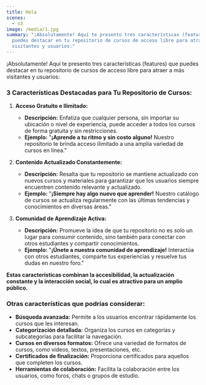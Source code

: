 ```yaml
---
title: Hola
scenes:
  - s3
image: /media/1.jpg
summary: "¡Absolutamente! Aquí te presento tres características (features) que
  puedes destacar en tu repositorio de cursos de acceso libre para atraer a más
  visitantes y usuarios:"
---
```

<!--StartFragment-->

¡Absolutamente! Aquí te presento tres características (features) que puedes destacar en tu repositorio de cursos de acceso libre para atraer a más visitantes y usuarios:

### 3 Características Destacadas para Tu Repositorio de Cursos:

1. **Acceso Gratuito e Ilimitado:**

   * **Descripción:** Enfatiza que cualquier persona, sin importar su ubicación o nivel de experiencia, puede acceder a todos los cursos de forma gratuita y sin restricciones.
   * **Ejemplo:** "**¡Aprende a tu ritmo y sin costo alguno!** Nuestro repositorio te brinda acceso ilimitado a una amplia variedad de cursos en línea."
2. **Contenido Actualizado Constantemente:**

   * **Descripción:** Resalta que tu repositorio se mantiene actualizado con nuevos cursos y materiales para garantizar que los usuarios siempre encuentren contenido relevante y actualizado.
   * **Ejemplo:** "**¡Siempre hay algo nuevo que aprender!** Nuestro catálogo de cursos se actualiza regularmente con las últimas tendencias y conocimientos en diversas áreas."
3. **Comunidad de Aprendizaje Activa:**

   * **Descripción:** Promueve la idea de que tu repositorio no es solo un lugar para consumir contenido, sino también para conectar con otros estudiantes y compartir conocimientos.
   * **Ejemplo:** "**¡Únete a nuestra comunidad de aprendizaje!** Interactúa con otros estudiantes, comparte tus experiencias y resuelve tus dudas en nuestro foro."

**Estas características combinan la accesibilidad, la actualización constante y la interacción social, lo cual es atractivo para un amplio público.**

### Otras características que podrías considerar:

* **Búsqueda avanzada:** Permite a los usuarios encontrar rápidamente los cursos que les interesan.
* **Categorización detallada:** Organiza los cursos en categorías y subcategorías para facilitar la navegación.
* **Cursos en diversos formatos:** Ofrece una variedad de formatos de cursos, como videos, textos, presentaciones, etc.
* **Certificados de finalización:** Proporciona certificados para aquellos que completen los cursos.
* **Herramientas de colaboración:** Facilita la colaboración entre los usuarios, como foros, chats o grupos de estudio.

<!--EndFragment-->
